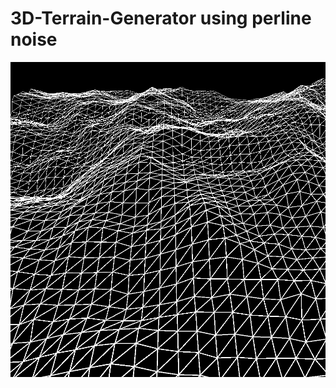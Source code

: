 # 3D-Terrain-Generator using perline noise
![alt text](https://github.com/rinovethamoses97/3D-Terrain-Generator/blob/master/output.png)
